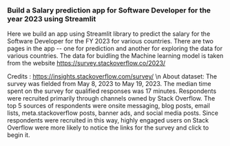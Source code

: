 ### Build a Salary prediction app for Software Developer for the year 2023 using Streamlit
Here we build an app using Streamlit library to predict the salary for the Software Developer for the FY 2023 for various countries.
There are two pages in the app -- one for prediction and another for exploring the data for various countries.
The data for buidling the Machine learning model is taken from the website https://survey.stackoverflow.co/2023/

Credits : https://insights.stackoverflow.com/survey/ \n
About dataset: The survey was fielded from May 8, 2023 to May 19, 2023. The median time spent on the survey for qualified responses was 17 minutes.
Respondents were recruited primarily through channels owned by Stack Overflow. The top 5 sources of respondents were onsite messaging, blog posts, email lists, meta.stackoverflow posts, banner ads, and social media posts. Since respondents were recruited in this way, highly engaged users on Stack Overflow were more likely to notice the links for the survey and click to begin it.

